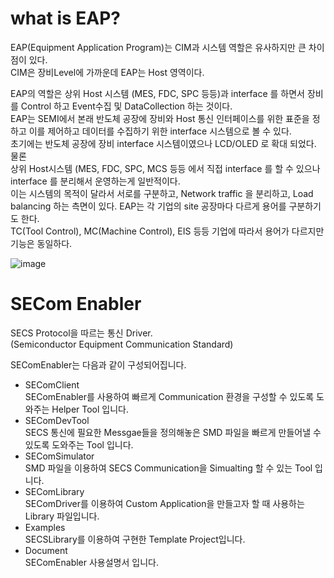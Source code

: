 # what is EAP?  
EAP(Equipment Application Program)는 CIM과 시스템 역할은 유사하지만 큰 차이점이 있다.  
CIM은 장비Level에 가까운데 EAP는 Host 영역이다.  

EAP의 역할은 상위 Host 시스템 (MES, FDC, SPC 등등)과 interface 를 하면서 장비를 Control 하고 Event수집 및 DataCollection 하는 것이다.  
EAP는 SEMI에서 본래 반도체 공장에 장비와 Host 통신 인터페이스를 위한 표준을 정하고 이를 제어하고 데이터를 수집하기 위한 interface 시스템으로 볼 수 있다.  
초기에는 반도체 공장에 장비 interface 시스템이였으나 LCD/OLED 로 확대 되었다.  
물론  
상위 Host시스템 (MES, FDC, SPC, MCS 등등 에서 직접 interface 를 할 수 있으나 interface 를 분리해서 운영하는게 일반적이다.  
이는 시스템의 목적이 달라서 서로를 구분하고, Network traffic 을 분리하고, Load balancing 하는 측면이 있다.
EAP는 각 기업의 site 공장마다 다르게 용어를 구분하기도 한다.  
TC(Tool Control), MC(Machine Control), EIS 등등 기업에 따라서 용어가 다르지만 기능은 동일하다.

![image](https://user-images.githubusercontent.com/78777059/166428658-2da7783a-2282-435c-95b8-c9d614af5a9b.png)

# SECom Enabler
SECS Protocol을 따르는 통신 Driver.  
(Semiconductor Equipment Communication Standard)  

SEComEnabler는 다음과 같이 구성되어집니다.  

-	SEComClient  
SEComEnabler를 사용하여 빠르게 Communication 환경을 구성할 수 있도록 도와주는 Helper Tool 입니다.  
-	SEComDevTool   
SECS 통신에 필요한 Messgae들을 정의해놓은 SMD 파일을 빠르게 만들어낼 수 있도록 도와주는 Tool 입니다.  
- SEComSimulator  
SMD 파일을 이용하여 SECS Communication을 Simualting 할 수 있는 Tool 입니다.  
-	SEComLibrary  
SEComDriver를 이용하여 Custom Application을 만들고자 할 때 사용하는 Library 파일입니다.  
-	Examples  
SECSLibrary를 이용하여 구현한 Template Project입니다.  
-	Document  
SEComEnabler 사용설명서 입니다.  


